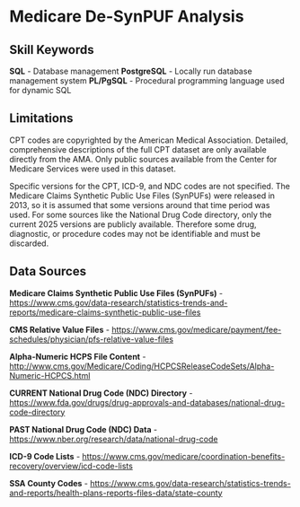 # Medicare De-SynPUF Analysis

## Skill Keywords

**SQL** - Database management
**PostgreSQL** - Locally run database management system
**PL/PgSQL** - Procedural programming language used for dynamic SQL

## Limitations

CPT codes are copyrighted by the American Medical Association. Detailed, comprehensive descriptions of the full CPT dataset are only available directly from the AMA. Only public sources available from the Center for Medicare Services were used in this dataset.

Specific versions for the CPT, ICD-9, and NDC codes are not specified. The Medicare Claims Synthetic Public Use Files (SynPUFs) were released in 2013, so it is assumed that some versions around that time period was used. For some sources like the National Drug Code directory, only the current 2025 versions are publicly available. Therefore some drug, diagnostic, or procedure codes may not be identifiable and must be discarded.

## Data Sources
	
**Medicare Claims Synthetic Public Use Files (SynPUFs)** - https://www.cms.gov/data-research/statistics-trends-and-reports/medicare-claims-synthetic-public-use-files

**CMS Relative Value Files** - https://www.cms.gov/medicare/payment/fee-schedules/physician/pfs-relative-value-files

**Alpha-Numeric HCPS File Content** - http://www.cms.gov/Medicare/Coding/HCPCSReleaseCodeSets/Alpha-Numeric-HCPCS.html

**CURRENT National Drug Code (NDC) Directory** - https://www.fda.gov/drugs/drug-approvals-and-databases/national-drug-code-directory

**PAST National Drug Code (NDC) Data** - https://www.nber.org/research/data/national-drug-code

**ICD-9 Code Lists** - https://www.cms.gov/medicare/coordination-benefits-recovery/overview/icd-code-lists

**SSA County Codes** - https://www.cms.gov/data-research/statistics-trends-and-reports/health-plans-reports-files-data/state-county
